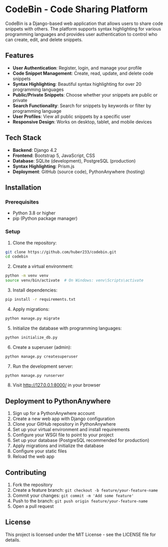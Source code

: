 # CodeBin - Code Sharing Platform

CodeBin is a Django-based web application that allows users to share code snippets with others. The platform supports syntax highlighting for various programming languages and provides user authentication to control who can create, edit, and delete snippets.

## Features

- **User Authentication**: Register, login, and manage your profile
- **Code Snippet Management**: Create, read, update, and delete code snippets
- **Syntax Highlighting**: Beautiful syntax highlighting for over 20 programming languages
- **Public/Private Snippets**: Choose whether your snippets are public or private
- **Search Functionality**: Search for snippets by keywords or filter by programming language
- **User Profiles**: View all public snippets by a specific user
- **Responsive Design**: Works on desktop, tablet, and mobile devices

## Tech Stack

- **Backend**: Django 4.2
- **Frontend**: Bootstrap 5, JavaScript, CSS
- **Database**: SQLite (development), PostgreSQL (production)
- **Syntax Highlighting**: Prism.js
- **Deployment**: GitHub (source code), PythonAnywhere (hosting)

## Installation

### Prerequisites

- Python 3.8 or higher
- pip (Python package manager)

### Setup

1. Clone the repository:

```bash
git clone https://github.com/huber233/codebin.git
cd codebin
```

2. Create a virtual environment:

```bash
python -m venv venv
source venv/bin/activate  # On Windows: venv\Scripts\activate
```

3. Install dependencies:

```bash
pip install -r requirements.txt
```

4. Apply migrations:

```bash
python manage.py migrate
```

5. Initialize the database with programming languages:

```bash
python initialize_db.py
```

6. Create a superuser (admin):

```bash
python manage.py createsuperuser
```

7. Run the development server:

```bash
python manage.py runserver
```

8. Visit http://127.0.0.1:8000/ in your browser

## Deployment to PythonAnywhere

1. Sign up for a PythonAnywhere account
2. Create a new web app with Django configuration
3. Clone your GitHub repository in PythonAnywhere
4. Set up your virtual environment and install requirements
5. Configure your WSGI file to point to your project
6. Set up your database (PostgreSQL recommended for production)
7. Apply migrations and initialize the database
8. Configure your static files
9. Reload the web app

## Contributing

1. Fork the repository
2. Create a feature branch: `git checkout -b feature/your-feature-name`
3. Commit your changes: `git commit -m 'Add some feature'`
4. Push to the branch: `git push origin feature/your-feature-name`
5. Open a pull request

## License

This project is licensed under the MIT License - see the LICENSE file for details.